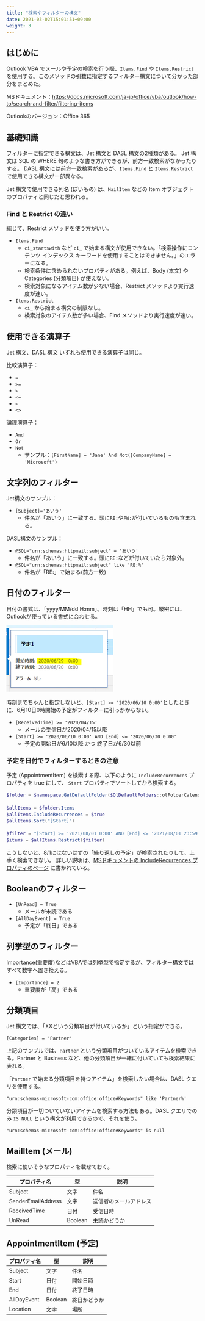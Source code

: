 ```yaml
---
title: "検索やフィルターの構文"
date: 2021-03-02T15:01:51+09:00
weight: 3
---
```


## はじめに
Outlook VBA でメールや予定の検索を行う際、`Items.Find` や `Items.Restrict` を使用する。このメソッドの引数に指定するフィルター構文について分かった部分をまとめた。

MSドキュメント：https://docs.microsoft.com/ja-jp/office/vba/outlook/how-to/search-and-filter/filtering-items

Outlookのバージョン：Office 365

## 基礎知識
フィルターに指定できる構文は、Jet 構文と DASL 構文の2種類がある。
Jet 構文は SQL の WHERE 句のような書き方ができるが、前方一致検索がなかったりする。
DASL 構文には前方一致検索があるが、`Items.Find` と `Items.Restrict` で使用できる構文が一部異なる。

Jet 構文で使用できる列名 (ぽいもの) は、`MailItem` などの Item オブジェクトのプロパティと同じだと思われる。

### Find と Restrict の違い
総じて、Restrict メソッドを使う方がいい。

* `Items.Find`
  * `ci_startswith` など `ci_` で始まる構文が使用できない。「検索操作にコンテンツ インデックス キーワードを使用することはできません。」のエラーになる。
  * 検索条件に含められないプロパティがある。例えば、Body (本文) や Categories (分類項目) が使えない。
  * 検索対象になるアイテム数が少ない場合、Restrict メソッドより実行速度が速い。
* `Items.Restrict`
  * `ci_` から始まる構文の制限なし。
  * 検索対象のアイテム数が多い場合、Find メソッドより実行速度が速い。

## 使用できる演算子
Jet 構文、DASL 構文 いずれも使用できる演算子は同じ。

比較演算子：

* `=`
* `>=`
* `>`
* `<=`
* `<`
* `<>`

論理演算子：

* `And`
* `Or`
* `Not`
  * サンプル：`[FirstName] = 'Jane' And Not([CompanyName] = 'Microsoft')`

## 文字列のフィルター

Jet構文のサンプル：

* `[Subject]='あいう'`
  * 件名が「あいう」に一致する。頭に`RE:`や`FW:`が付いているものも含まれる。

DASL構文のサンプル：

* `@SQL="urn:schemas:httpmail:subject" = 'あいう'`
  * 件名が「あいう」に一致する。頭に`RE:`などが付いていたら対象外。
* `@SQL="urn:schemas:httpmail:subject" like 'RE:%'`
  * 件名が「RE:」で始まる(前方一致)

## 日付のフィルター

日付の書式は、「yyyy/MM/dd H:mm」。時刻は「HH」でも可。厳密には、Outlookが使っている書式に合わせる。

![](2021-03-02-15-10-13.png)

時刻までちゃんと指定しないと、`[Start] >= '2020/06/10 0:00'`としたときに、6月10日0時開始の予定がフィルターに引っかからない。

* `[ReceivedTime] >= '2020/04/15'`
  * メールの受信日が2020/04/15以降
* `[Start] >= '2020/06/10 0:00' AND [End] <= '2020/06/30 0:00'`
  * 予定の開始日が6/10以降 かつ 終了日が6/30以前

### 予定を日付でフィルターするときの注意
予定 (AppointmentItem) を検索する際、以下のように `IncludeRecurrences` プロパティを true にして、 `Start` プロパティでソートしてから検索する。

```powershell
$folder = $namespace.GetDefaultFolder($OlDefaultFolders::olFolderCalendar)

$allItems = $folder.Items
$allItems.IncludeRecurrences = $true
$allItems.Sort("[Start]")

$filter = "[Start] >= '2021/08/01 0:00' AND [End] <= '2021/08/01 23:59'"
$items = $allItems.Restrict($filter)
```

こうしないと、8/1にはないはずの「繰り返しの予定」が検索されたりして、上手く検索できない。
詳しい説明は、[MSドキュメントの IncludeRecurrences プロパティのページ](https://docs.microsoft.com/en-us/office/vba/api/outlook.items.includerecurrences) に書かれている。

## Booleanのフィルター

* `[UnRead] = True`
  * メールが未読である
* `[AllDayEvent] = True`
  * 予定が「終日」である

## 列挙型のフィルター
Importance(重要度)などはVBAでは列挙型で指定するが、フィルター構文ではすべて数字へ置き換える。

* `[Importance] = 2`
  * 重要度が「高」である

## 分類項目
Jet 構文では、「XXという分類項目が付いているか」という指定ができる。

```
[Categories] = 'Partner'
```

上記のサンプルでは、`Partner` という分類項目がついているアイテムを検索できる。Partner と Business など、他の分類項目が一緒に付いていても検索結果に表れる。

「`Partner` で始まる分類項目を持つアイテム」を検索したい場合は、DASL クエリを使用する。

```
"urn:schemas-microsoft-com:office:office#Keywords" like 'Partner%'
```

分類項目が一切ついていないアイテムを検索する方法もある。DASL クエリでのみ `IS NULL` という構文が利用できるので、それを使う。

```
"urn:schemas-microsoft-com:office:office#Keywords" is null
```

## MailItem (メール)
検索に使いそうなプロパティを載せておく。

|プロパティ名|型|説明|
|---|---|---|
|Subject|文字|件名|
|SenderEmailAddress|文字|送信者のメールアドレス|
|ReceivedTime|日付|受信日時|
|UnRead|Boolean|未読かどうか|

## AppointmentItem (予定)

|プロパティ名|型|説明|
|---|---|---|
|Subject|文字|件名|
|Start|日付|開始日時|
|End|日付|終了日時|
|AllDayEvent|Boolean|終日かどうか|
|Location|文字|場所|
